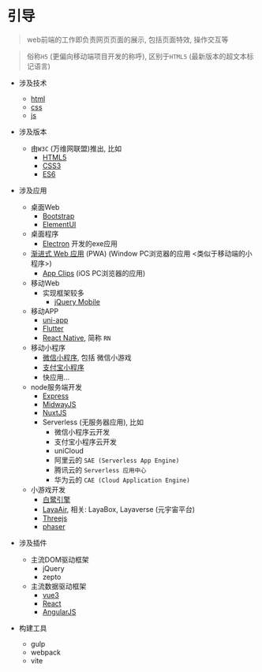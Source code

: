 # 引导

> web前端的工作即负责网页页面的展示, 包括页面特效, 操作交互等

> 俗称`H5` (更偏向移动端项目开发的称呼), 区别于`HTML5` (最新版本的超文本标记语言)

* 涉及技术
	+ [html](html/index.md)
	+ [css](css/index.md)
	+ [js](javascript/index.md)

* 涉及版本
	+ 由`W3C` (万维网联盟)推出, 比如
		- [HTML5](html/index.md#HTML5)
		- [CSS3](css/css3.md)
		- [ES6](javascript/es6.md)

* 涉及应用
	+ 桌面Web
		- [Bootstrap](https://www.bootcss.com)
		- [ElementUI](https://element.eleme.cn/#/zh-CN)
	+ 桌面程序
		- [Electron](https://www.electronjs.org/docs/latest) 开发的exe应用
	+ [渐进式 Web 应用](https://web.dev/progressive-web-apps) (PWA) (Window PC浏览器的应用 <类似于移动端的小程序>)
		- [App Clips](https://developer.apple.com/cn/app-clips) (iOS PC浏览器的应用)
	+ 移动Web
		- 实现框架较多
			- [jQuery Mobile](https://jquerymobile.com)
	+ 移动APP
		- [uni-app](https://uniapp.dcloud.net.cn)
		- [Flutter](https://flutter.cn)
		- [React Native](https://reactnative.cn), 简称 `RN`
	+ 移动小程序
		- [微信小程序](https://developers.weixin.qq.com/miniprogram/dev/framework), 包括 微信小游戏
		- [支付宝小程序](https://opendocs.alipay.com/mini/developer/getting-started)
		- 快应用...
	+ node服务端开发
		- [Express](https://www.expressjs.com.cn)
		- [MidwayJS](../project/server/midway/index.md)
		- [NuxtJS](https://www.nuxtjs.cn)
		- Serverless (无服务器应用), 比如
			- 微信小程序云开发
			- 支付宝小程序云开发
			- uniCloud
			- 阿里云的 `SAE (Serverless App Engine)`
			- 腾讯云的 `Serverless 应用中心`
			- 华为云的 `CAE (Cloud Application Engine)`
	+ 小游戏开发
		- [白鹭引擎](../project/game/egret/index.md)
		- [LayaAir](https://layaair.layabox.com), 相关: LayaBox, Layaverse (元宇宙平台)
		- [Threejs](http://www.webgl3d.cn)
		- [phaser](https://www.phaser-china.com)

* 涉及插件
	+ 主流DOM驱动框架
		- jQuery
		- zepto
	+ 主流数据驱动框架
		- [vue3](https://cn.vuejs.org)
		- [React](https://react.docschina.org)
		- [AngularJS](https://www.angularjs.net.cn)

* 构建工具
	+ gulp
	+ webpack
	+ vite

